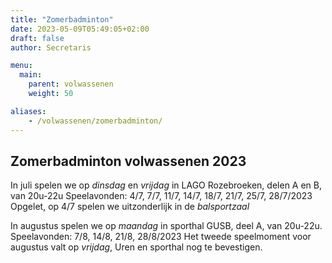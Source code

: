 ```yaml
---
title: "Zomerbadminton"
date: 2023-05-09T05:49:05+02:00
draft: false
author: Secretaris

menu:
  main:
    parent: volwassenen
    weight: 50

aliases:
    - /volwassenen/zomerbadminton/
---
```




## Zomerbadminton volwassenen 2023
In juli spelen we op *dinsdag* en *vrijdag* in LAGO Rozebroeken, delen A en B, van 20u-22u
Speelavonden: 4/7, 7/7, 11/7, 14/7, 18/7, 21/7, 25/7, 28/7/2023
Opgelet, op 4/7 spelen we uitzonderlijk in de *balsportzaal* 

In augustus spelen we op *maandag* in sporthal GUSB, deel A, van 20u-22u.
Speelavonden: 7/8, 14/8, 21/8, 28/8/2023
Het tweede speelmoment voor augustus valt op *vrijdag*, 
Uren en sporthal nog te bevestigen.  
